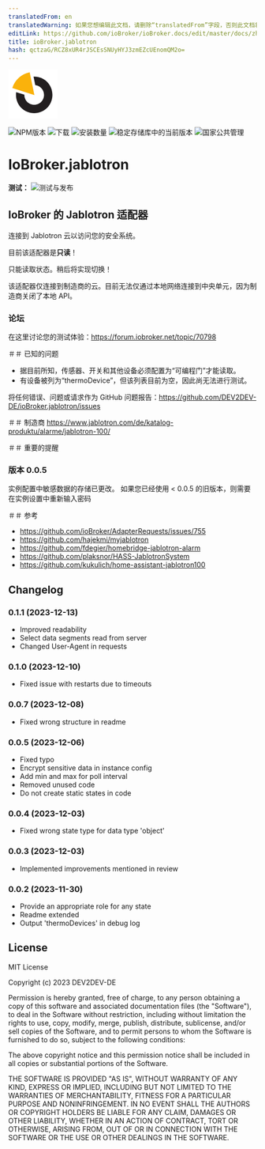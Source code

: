 ```yaml
---
translatedFrom: en
translatedWarning: 如果您想编辑此文档，请删除“translatedFrom”字段，否则此文档将再次自动翻译
editLink: https://github.com/ioBroker/ioBroker.docs/edit/master/docs/zh-cn/adapterref/iobroker.jablotron/README.md
title: ioBroker.jablotron
hash: qctzaG/RCZ8xUR4rJSCEsSNUyHYJ3zmEZcUEnomQM2o=
---
```

![标识](../../../en/adapterref/iobroker.jablotron/admin/jablotron.png)

![NPM版本](https://img.shields.io/npm/v/iobroker.jablotron.svg)
![下载](https://img.shields.io/npm/dm/iobroker.jablotron.svg)
![安装数量](https://iobroker.live/badges/jablotron-installed.svg)
![稳定存储库中的当前版本](https://iobroker.live/badges/jablotron-stable.svg)
![国家公共管理](https://nodei.co/npm/iobroker.jablotron.png?downloads=true)

# IoBroker.jablotron
**测试：** ![测试与发布](https://github.com/DEV2DEV-DE/ioBroker.jablotron/workflows/Test%20and%20Release/badge.svg)

## IoBroker 的 Jablotron 适配器
连接到 Jablotron 云以访问您的安全系统。

目前该适配器是**只读**！

只能读取状态。稍后将实现切换！

该适配器仅连接到制造商的云。目前无法仅通过本地网络连接到中央单元，因为制造商关闭了本地 API。

### 论坛
在这里讨论您的测试体验：https://forum.iobroker.net/topic/70798

＃＃ 已知的问题
* 据目前所知，传感器、开关和其他设备必须配置为“可编程门”才能读取。
* 有设备被列为“thermoDevice”，但该列表目前为空，因此尚无法进行测试。

将任何错误、问题或请求作为 GitHub 问题报告：https://github.com/DEV2DEV-DE/ioBroker.jablotron/issues

＃＃ 制造商
https://www.jablotron.com/de/katalog-produktu/alarme/jablotron-100/

＃＃ 重要的提醒
### 版本 0.0.5
实例配置中敏感数据的存储已更改。
如果您已经使用 < 0.0.5 的旧版本，则需要在实例设置中重新输入密码

＃＃ 参考
* https://github.com/ioBroker/AdapterRequests/issues/755
* https://github.com/hajekmi/myjablotron
* https://github.com/fdegier/homebridge-jablotron-alarm
* https://github.com/plaksnor/HASS-JablotronSystem
* https://github.com/kukulich/home-assistant-jablotron100

## Changelog
### 0.1.1 (2023-12-13)
* Improved readability
* Select data segments read from server
* Changed User-Agent in requests

### 0.1.0 (2023-12-10)
* Fixed issue with restarts due to timeouts

### 0.0.7 (2023-12-08)
* Fixed wrong structure in readme

### 0.0.5 (2023-12-06)
* Fixed typo
* Encrypt sensitive data in instance config
* Add min and max for poll interval
* Removed unused code
* Do not create static states in code

### 0.0.4 (2023-12-03)
* Fixed wrong state type for data type 'object'

### 0.0.3 (2023-12-03)
* Implemented improvements mentioned in review

### 0.0.2 (2023-11-30)
* Provide an appropriate role for any state
* Readme extended
* Output 'thermoDevices' in debug log

## License
MIT License

Copyright (c) 2023 DEV2DEV-DE

Permission is hereby granted, free of charge, to any person obtaining a copy
of this software and associated documentation files (the "Software"), to deal
in the Software without restriction, including without limitation the rights
to use, copy, modify, merge, publish, distribute, sublicense, and/or sell
copies of the Software, and to permit persons to whom the Software is
furnished to do so, subject to the following conditions:

The above copyright notice and this permission notice shall be included in all
copies or substantial portions of the Software.

THE SOFTWARE IS PROVIDED "AS IS", WITHOUT WARRANTY OF ANY KIND, EXPRESS OR
IMPLIED, INCLUDING BUT NOT LIMITED TO THE WARRANTIES OF MERCHANTABILITY,
FITNESS FOR A PARTICULAR PURPOSE AND NONINFRINGEMENT. IN NO EVENT SHALL THE
AUTHORS OR COPYRIGHT HOLDERS BE LIABLE FOR ANY CLAIM, DAMAGES OR OTHER
LIABILITY, WHETHER IN AN ACTION OF CONTRACT, TORT OR OTHERWISE, ARISING FROM,
OUT OF OR IN CONNECTION WITH THE SOFTWARE OR THE USE OR OTHER DEALINGS IN THE
SOFTWARE.